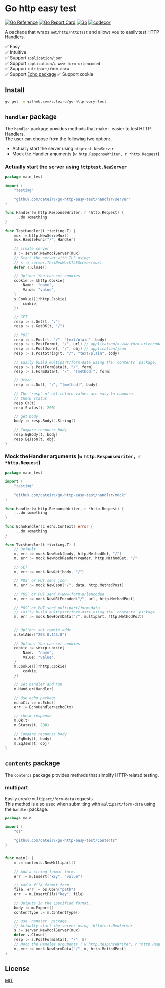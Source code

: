 # Go http easy test

[![Go Reference](https://pkg.go.dev/badge/github.com/cateiru/go-http-easy-test.svg)](https://pkg.go.dev/github.com/cateiru/go-http-easy-test) [![Go Report Card](https://goreportcard.com/badge/github.com/cateiru/go-http-easy-test)](https://goreportcard.com/report/github.com/cateiru/go-http-easy-test) [![Go](https://github.com/cateiru/go-http-easy-test/actions/workflows/go.yml/badge.svg?branch=main)](https://github.com/cateiru/go-http-easy-test/actions/workflows/go.yml) [![codecov](https://codecov.io/gh/cateiru/go-http-easy-test/branch/main/graph/badge.svg?token=3yN9nRKyvb)](https://codecov.io/gh/cateiru/go-http-easy-test)

A package that wraps `net/http/httptest` and allows you to easily test HTTP Handlers.

✅ Easy<br/>
✅ Intuitive<br/>
✅ Support `application/json`<br/>
✅ Support `application/x-www-form-urlencoded`<br/>
✅ Support `multipart/form-data`<br/>
✅ Support [Echo package](https://echo.labstack.com/)
✅ Support cookie<br/>

## Install

```bash
go get -u github.com/cateiru/go-http-easy-test
```

## `handler` package

The `handler` package provides methods that make it easier to test HTTP Handlers.<br/>
The user can choose from the following two options.

- Actually start the server using `httptest.NewServer`
- Mock the Handler arguments (`w http.ResponseWriter, r *http.Request`)

### Actually start the server using `httptest.NewServer`

```go
package main_test

import (
    "testing"

    "github.com/cateiru/go-http-easy-test/handler/server"
)

func Handler(w http.ResponseWriter, r *http.Request) {
    ...do something
}

func TestHandler(t *testing.T) {
    mux := http.NewServeMux()
    mux.HandleFunc("/", Handler)

    // create server
    s := server.NewMockServer(mux)
    // Start the server with TLS using:
    // s := server.TestNewMockTLSServer(mux)
    defer s.Close()

    // Option: You can set cookies.
    cookie := &http.Cookie{
        Name:  "name",
        Value: "value",
    }
    s.Cookie([]*http.Cookie{
        cookie,
    })

    // GET
    resp := s.Get(t, "/")
    resp := s.GetOK(t, "/")

    // POST
    resp := s.Post(t, "/", "text/plain", body)
    resp := s.PostForm(t, "/", url) // application/x-www-form-urlencoded
    resp := s.PostJson(t, "/", obj) // application/json
    resp := s.PostString(t, "/", "text/plain", body)

    // Easily build multipart/form-data using the `contents` package.
    resp := s.PostFormData(t, "/", form)
    resp := s.FormData(t, "/", "[method]", form)

    // Other
    resp := s.Do(t, "/", "[method]", body)

    // The `resp` of all return values are easy to compare.
    // Check status
    resp.Ok(t)
    resp.Status(t, 200)

    // get body
    body := resp.Body().String()

    // Compare response body
    resp.EqBody(t, body)
    resp.EqJson(t, obj)
}
```

### Mock the Handler arguments (`w http.ResponseWriter, r *http.Request`)

```go
package main_test

import (
    "testing"

    "github.com/cateiru/go-http-easy-test/handler/mock"
)

func Handler(w http.ResponseWriter, r *http.Request) {
    ...do something
}

func EchoHandler(c echo.Context) error {
    ...do something
}

func TestHandler(t *testing.T) {
    // Default
    m, err := mock.NewMock(body, http.MethodGet, "/")
    m, err := mock.NewMockReader(reader, http.MethodGet, "/")

    // GET
    m, err := mock.NewGet(body, "/")

    // POST or PUT send json
    m, err := mock.NewJson("/", data, http.MethodPost)

    // POST or PUT send x-www-form-urlencoded
    m, err := mock.NewURLEncoded("/", url, http.MethodPost)

    // POST or PUT send multipart/form-data
    // Easily build multipart/form-data using the `contents` package.
    m, err := mock.NewFormData("/", multipart, http.MethodPost)


    // Option: set remote addr
    m.SetAddr("203.0.113.0")

    // Option: You can set cookies.
    cookie := &http.Cookie{
        Name:  "name",
        Value: "value",
    }
    m.Cookie([]*http.Cookie{
        cookie,
    })

    // Set handler and run
    m.Handler(Handler)

    // Use echo package
    echoCtx := m.Echo()
    err := EchoHandler(echoCtx)

    // check response
    m.Ok(t)
    m.Status(t, 200)

    // Compare response body
    m.EqBody(t, body)
    m.EqJson(t, obj)
}
```

## `contents` package

The `contents` package provides methods that simplify HTTP-related testing.

### multipart

Easily create `multipart/form-data` requests.<br/>
This method is also used when submitting with `multipart/form-data` using the `handler` package.

```go
package main

import (
    "os"

    "github.com/cateiru/go-http-easy-test/contents"
)


func main() {
    m := contents.NewMultipart()

    // Add a string format form.
    err := m.Insert("key", "value")

    // Add a file format form.
    file, err := os.Open("path")
    err := m.InsertFile("key", file)

    // Outputs in the specified format.
    body := m.Export()
    contentType := m.ContentType()

    // Use `handler` package
    // Actually start the server using `httptest.NewServer`
    s := server.NewMockServer(mux)
    defer s.Close()
    resp := s.PostFormData(t, "/", m)
    // Mock the Handler arguments (`w http.ResponseWriter, r *http.Request`)
    m, err := mock.NewFormData("/", m, http.MethodPost)
}

```

## License

[MIT](./LICENSE)
